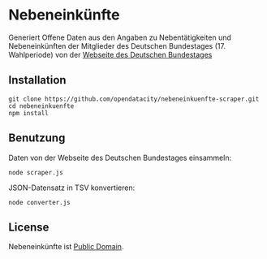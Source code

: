 # Nebeneinkünfte

Generiert Offene Daten aus den Angaben zu Nebentätigkeiten und Nebeneinkünften der Mitglieder des Deutschen Bundestages (17. Wahlperiode) von der [Webseite des Deutschen Bundestages](http://www.bundestag.de/)

## Installation

````
git clone https://github.com/opendatacity/nebeneinkuenfte-scraper.git
cd nebeneinkuenfte
npm install
````

## Benutzung

Daten von der Webseite des Deutschen Bundestages einsammeln:

````
node scraper.js
````

JSON-Datensatz in TSV konvertieren:

````
node converter.js
````

## License

Nebeneinkünfte ist [Public Domain](./license.md).
